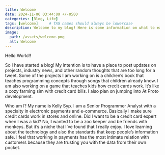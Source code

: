 ```yaml
---
title: Welcome
date: 2024-11-06 03:44:00 +/-0500
categories: [Blog, Life]
tags: [welcome]     # TAG names should always be lowercase
description: Welcome to my blog! Here is some information on what to expect!
image:
  path: /assets/welcome.png
  alt: Welcome
---
```

Hello World!!

So I have started a blog! My intention is to have a place to post updates on projects, industry news, and other random thoughts that are too long for a tweet. Some of the projects I am working on is a children’s book that teaches programming concepts through songs that children already know. I am also working on a game that teaches kids how credit cards work. It’s like a cozy farming sim with credit card bills. I also plan on jumping into At Proto development. 

Who am I? My name is Kelly Syp. I am a Senior Programmer Analyst with a specialty in electronic payments and e-commerce. Basically I make sure credit cards work in stores and online. Did I want to be a credit card expert when I was a kid? No, I wanted to be a zoo keeper and be friends with monkeys. But it’s a niche that I’ve found that I really enjoy. I love learning about the technology and also the standards that keep people’s information safe. I feel that working in payments has the most intimate relation with customers because they are trusting you with the data from their own pocket. 
